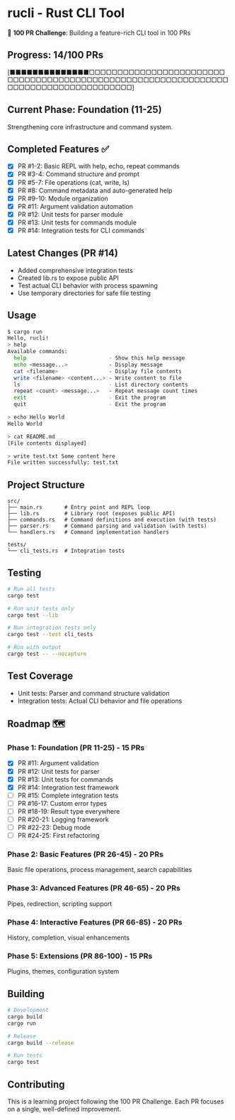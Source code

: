 # rucli - Rust CLI Tool

🎯 **100 PR Challenge**: Building a feature-rich CLI tool in 100 PRs

## Progress: 14/100 PRs
[■■■■■■■■■■■■■■□□□□□□□□□□□□□□□□□□□□□□□□□□□□□□□□□□□□□□□□□□□□□□□□□□□□□□□□□□□□□□□□□□□□□□□□□□□□□□□□□□□□□]

## Current Phase: Foundation (11-25)
Strengthening core infrastructure and command system.

## Completed Features ✅
- [x] PR #1-2: Basic REPL with help, echo, repeat commands
- [x] PR #3-4: Command structure and prompt
- [x] PR #5-7: File operations (cat, write, ls)
- [x] PR #8: Command metadata and auto-generated help
- [x] PR #9-10: Module organization
- [x] PR #11: Argument validation automation
- [x] PR #12: Unit tests for parser module
- [x] PR #13: Unit tests for commands module
- [x] PR #14: Integration tests for CLI commands

## Latest Changes (PR #14)
- Added comprehensive integration tests
- Created lib.rs to expose public API
- Test actual CLI behavior with process spawning
- Use temporary directories for safe file testing

## Usage

```bash
$ cargo run
Hello, rucli!
> help
Available commands:
  help                          - Show this help message
  echo <message...>             - Display message
  cat <filename>                - Display file contents
  write <filename> <content...> - Write content to file
  ls                            - List directory contents
  repeat <count> <message...>   - Repeat message count times
  exit                          - Exit the program
  quit                          - Exit the program

> echo Hello World
Hello World

> cat README.md
[File contents displayed]

> write test.txt Some content here
File written successfully: test.txt
```

## Project Structure
```
src/
├── main.rs       # Entry point and REPL loop
├── lib.rs        # Library root (exposes public API)
├── commands.rs   # Command definitions and execution (with tests)
├── parser.rs     # Command parsing and validation (with tests)
└── handlers.rs   # Command implementation handlers

tests/
└── cli_tests.rs  # Integration tests
```

## Testing

```bash
# Run all tests
cargo test

# Run unit tests only
cargo test --lib

# Run integration tests only
cargo test --test cli_tests

# Run with output
cargo test -- --nocapture
```

## Test Coverage
- Unit tests: Parser and command structure validation
- Integration tests: Actual CLI behavior and file operations

## Roadmap 🗺️

### Phase 1: Foundation (PR 11-25) - 15 PRs
- [x] PR #11: Argument validation
- [x] PR #12: Unit tests for parser
- [x] PR #13: Unit tests for commands
- [x] PR #14: Integration test framework
- [ ] PR #15: Complete integration tests
- [ ] PR #16-17: Custom error types
- [ ] PR #18-19: Result type everywhere
- [ ] PR #20-21: Logging framework
- [ ] PR #22-23: Debug mode
- [ ] PR #24-25: First refactoring

### Phase 2: Basic Features (PR 26-45) - 20 PRs
Basic file operations, process management, search capabilities

### Phase 3: Advanced Features (PR 46-65) - 20 PRs
Pipes, redirection, scripting support

### Phase 4: Interactive Features (PR 66-85) - 20 PRs
History, completion, visual enhancements

### Phase 5: Extensions (PR 86-100) - 15 PRs
Plugins, themes, configuration system

## Building

```bash
# Development
cargo build
cargo run

# Release
cargo build --release

# Run tests
cargo test
```

## Contributing

This is a learning project following the 100 PR Challenge. Each PR focuses on a single, well-defined improvement.